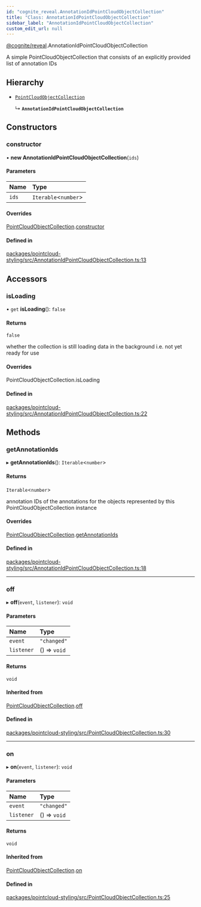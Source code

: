 ```yaml
---
id: "cognite_reveal.AnnotationIdPointCloudObjectCollection"
title: "Class: AnnotationIdPointCloudObjectCollection"
sidebar_label: "AnnotationIdPointCloudObjectCollection"
custom_edit_url: null
---
```


[@cognite/reveal](../modules/cognite_reveal.md).AnnotationIdPointCloudObjectCollection

A simple PointCloudObjectCollection that consists of an explicitly provided list of annotation IDs

## Hierarchy

- [`PointCloudObjectCollection`](cognite_reveal.PointCloudObjectCollection.md)

  ↳ **`AnnotationIdPointCloudObjectCollection`**

## Constructors

### constructor

• **new AnnotationIdPointCloudObjectCollection**(`ids`)

#### Parameters

| Name | Type |
| :------ | :------ |
| `ids` | `Iterable`<`number`\> |

#### Overrides

[PointCloudObjectCollection](cognite_reveal.PointCloudObjectCollection.md).[constructor](cognite_reveal.PointCloudObjectCollection.md#constructor)

#### Defined in

[packages/pointcloud-styling/src/AnnotationIdPointCloudObjectCollection.ts:13](https://github.com/cognitedata/reveal/blob/7a5de3c9/viewer/packages/pointcloud-styling/src/AnnotationIdPointCloudObjectCollection.ts#L13)

## Accessors

### isLoading

• `get` **isLoading**(): ``false``

#### Returns

``false``

whether the collection is still loading data in the background i.e. not yet ready for use

#### Overrides

PointCloudObjectCollection.isLoading

#### Defined in

[packages/pointcloud-styling/src/AnnotationIdPointCloudObjectCollection.ts:22](https://github.com/cognitedata/reveal/blob/7a5de3c9/viewer/packages/pointcloud-styling/src/AnnotationIdPointCloudObjectCollection.ts#L22)

## Methods

### getAnnotationIds

▸ **getAnnotationIds**(): `Iterable`<`number`\>

#### Returns

`Iterable`<`number`\>

annotation IDs of the annotations for the objects represented by this PointCloudObjectCollection instance

#### Overrides

[PointCloudObjectCollection](cognite_reveal.PointCloudObjectCollection.md).[getAnnotationIds](cognite_reveal.PointCloudObjectCollection.md#getannotationids)

#### Defined in

[packages/pointcloud-styling/src/AnnotationIdPointCloudObjectCollection.ts:18](https://github.com/cognitedata/reveal/blob/7a5de3c9/viewer/packages/pointcloud-styling/src/AnnotationIdPointCloudObjectCollection.ts#L18)

___

### off

▸ **off**(`event`, `listener`): `void`

#### Parameters

| Name | Type |
| :------ | :------ |
| `event` | ``"changed"`` |
| `listener` | () => `void` |

#### Returns

`void`

#### Inherited from

[PointCloudObjectCollection](cognite_reveal.PointCloudObjectCollection.md).[off](cognite_reveal.PointCloudObjectCollection.md#off)

#### Defined in

[packages/pointcloud-styling/src/PointCloudObjectCollection.ts:30](https://github.com/cognitedata/reveal/blob/7a5de3c9/viewer/packages/pointcloud-styling/src/PointCloudObjectCollection.ts#L30)

___

### on

▸ **on**(`event`, `listener`): `void`

#### Parameters

| Name | Type |
| :------ | :------ |
| `event` | ``"changed"`` |
| `listener` | () => `void` |

#### Returns

`void`

#### Inherited from

[PointCloudObjectCollection](cognite_reveal.PointCloudObjectCollection.md).[on](cognite_reveal.PointCloudObjectCollection.md#on)

#### Defined in

[packages/pointcloud-styling/src/PointCloudObjectCollection.ts:25](https://github.com/cognitedata/reveal/blob/7a5de3c9/viewer/packages/pointcloud-styling/src/PointCloudObjectCollection.ts#L25)
